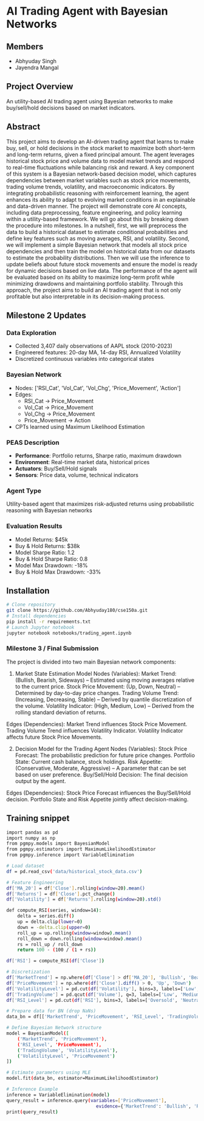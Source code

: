 # AI Trading Agent with Bayesian Networks

## Members
- Abhyuday Singh
- Jayendra Mangal

## Project Overview
An utility-based AI trading agent using Bayesian networks to make buy/sell/hold decisions based on market indicators.

## Abstract
This project aims to develop an AI-driven trading agent that learns to make buy, sell, or hold decisions in the stock market to maximize both short-term and long-term returns, given a fixed principal amount. The agent leverages historical stock price and volume data to model market trends and respond to real-time fluctuations while balancing risk and reward. A key component of this system is a Bayesian network-based decision model, which captures dependencies between market variables such as stock price movements, trading volume trends, volatility, and macroeconomic indicators. By integrating probabilistic reasoning with reinforcement learning, the agent enhances its ability to adapt to evolving market conditions in an explainable and data-driven manner.
The project will demonstrate core AI concepts, including data preprocessing, feature engineering, and policy learning within a utility-based framework. We will go about this by breaking down the procedure into milestones. In a nutshell, first, we will preprocess the data to build a historical dataset to estimate conditional probabilities and define key features such as moving averages, RSI, and volatility. Second, we will implement a simple Bayesian network that models all stock price dependencies and then train the model on historical data from our datasets to estimate the probability distributions. Then we will use the inference to update beliefs about future stock movements and ensure the model is ready for dynamic decisions based on live data. 
The performance of the agent will be evaluated based on its ability to maximize long-term profit while minimizing drawdowns and maintaining portfolio stability. Through this approach, the project aims to build an AI trading agent that is not only profitable but also interpretable in its decision-making process.


## Milestone 2 Updates

### Data Exploration
- Collected 3,407 daily observations of AAPL stock (2010-2023)
- Engineered features: 20-day MA, 14-day RSI, Annualized Volatility
- Discretized continuous variables into categorical states

### Bayesian Network
- Nodes: ['RSI_Cat', 'Vol_Cat', 'Vol_Chg', 'Price_Movement', 'Action']
- Edges:
  - RSI_Cat -> Price_Movement
  - Vol_Cat -> Price_Movement
  - Vol_Chg -> Price_Movement
  - Price_Movement -> Action
- CPTs learned using Maximum Likelihood Estimation

### PEAS Description
- **Performance**: Portfolio returns, Sharpe ratio, maximum drawdown
- **Environment**: Real-time market data, historical prices
- **Actuators**: Buy/Sell/Hold signals
- **Sensors**: Price data, volume, technical indicators

### Agent Type
Utility-based agent that maximizes risk-adjusted returns using probabilistic reasoning with Bayesian networks

### Evaluation Results
- Model Returns: $45k
- Buy & Hold Returns: $38k
- Model Sharpe Ratio: 1.2
- Buy & Hold Sharpe Ratio: 0.8
- Model Max Drawdown: -18%
- Buy & Hold Max Drawdown: -33%

## Installation
```bash
# Clone repository
git clone https://github.com/Abhyuday180/cse150a.git
# Install dependencies
pip install -r requirements.txt
# Launch Jupyter notebook
jupyter notebook notebooks/trading_agent.ipynb
```

### Milestone 3 / Final Submission
The project is divided into two main Bayesian network components:
1. Market State Estimation Model
Nodes (Variables):
Market Trend: (Bullish, Bearish, Sideways) – Estimated using moving averages relative to the current price.
Stock Price Movement: (Up, Down, Neutral) – Determined by day-to-day price changes.
Trading Volume Trend: (Increasing, Decreasing, Stable) – Derived by quantile discretization of the volume.
Volatility Indicator: (High, Medium, Low) – Derived from the rolling standard deviation of returns.

Edges (Dependencies):
Market Trend influences Stock Price Movement.
Trading Volume Trend influences Volatility Indicator.
Volatility Indicator affects future Stock Price Movements.


2. Decision Model for the Trading Agent
Nodes (Variables):
Stock Price Forecast: The probabilistic prediction for future price changes.
Portfolio State: Current cash balance, stock holdings.
Risk Appetite: (Conservative, Moderate, Aggressive) – A parameter that can be set based on user preference.
Buy/Sell/Hold Decision: The final decision output by the agent.

Edges (Dependencies):
Stock Price Forecast influences the Buy/Sell/Hold decision.
Portfolio State and Risk Appetite jointly affect decision-making.

## Training snippet
```bash
import pandas as pd
import numpy as np
from pgmpy.models import BayesianModel
from pgmpy.estimators import MaximumLikelihoodEstimator
from pgmpy.inference import VariableElimination

# Load dataset
df = pd.read_csv('data/historical_stock_data.csv')

# Feature Engineering
df['MA_20'] = df['Close'].rolling(window=20).mean()
df['Returns'] = df['Close'].pct_change()
df['Volatility'] = df['Returns'].rolling(window=20).std()

def compute_RSI(series, window=14):
    delta = series.diff()
    up = delta.clip(lower=0)
    down = -delta.clip(upper=0)
    roll_up = up.rolling(window=window).mean()
    roll_down = down.rolling(window=window).mean()
    rs = roll_up / roll_down
    return 100 - (100 / (1 + rs))

df['RSI'] = compute_RSI(df['Close'])

# Discretization
df['MarketTrend'] = np.where(df['Close'] > df['MA_20'], 'Bullish', 'Bearish')
df['PriceMovement'] = np.where(df['Close'].diff() > 0, 'Up', 'Down')
df['VolatilityLevel'] = pd.cut(df['Volatility'], bins=3, labels=['Low', 'Medium', 'High'])
df['TradingVolume'] = pd.qcut(df['Volume'], q=3, labels=['Low', 'Medium', 'High'])
df['RSI_Level'] = pd.cut(df['RSI'], bins=3, labels=['Oversold', 'Neutral', 'Overbought'])

# Prepare data for BN (drop NaNs)
data_bn = df[['MarketTrend', 'PriceMovement', 'RSI_Level', 'TradingVolume', 'VolatilityLevel']].dropna()

# Define Bayesian Network structure
model = BayesianModel([
    ('MarketTrend', 'PriceMovement'),
    ('RSI_Level', 'PriceMovement'),
    ('TradingVolume', 'VolatilityLevel'),
    ('VolatilityLevel', 'PriceMovement')
])

# Estimate parameters using MLE
model.fit(data_bn, estimator=MaximumLikelihoodEstimator)

# Inference Example
inference = VariableElimination(model)
query_result = inference.query(variables=['PriceMovement'],
                                 evidence={'MarketTrend': 'Bullish', 'RSI_Level': 'Neutral', 'VolatilityLevel': 'Low'})
print(query_result)

```

